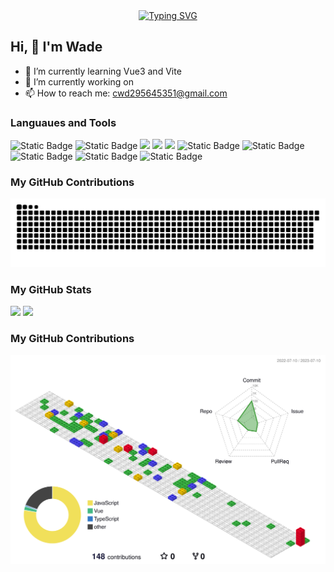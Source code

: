 <!-- dynamic typing effect 动态打字效果 -->
<div align="center">
  <a href="https://blog.sunguoqi.com/">
    <img src="https://readme-typing-svg.demolab.com?font=Fira+Code&pause=1000&width=435&lines=热爱可抵岁月漫长！;让正确的事情持续发生！&center=true&size=27" alt="Typing SVG" />
  </a>
</div>

## Hi, 👋 I'm Wade

- 🌱 I’m currently learning Vue3 and Vite
- 🔭 I’m currently working on
- 📫 How to reach me: cwd295645351@gmail.com

### Languaues and Tools

<span > <img alt="Static Badge" src="https://img.shields.io/badge/Vue-%2342b883?style=flat-square&logo=Vue&logoColor=%23fff"> <img alt="Static Badge" src="https://img.shields.io/badge/TypeScript-%230072b3?style=flat-square&logo=TypeScript&logoColor=%23fff"> <img src="https://img.shields.io/badge/-JavaScript-F7DF1E?style=flat-square&logo=javascript&logoColor=white" /> <img src="https://img.shields.io/badge/-HTML5-E34F26?style=flat-square&logo=html5&logoColor=white" /> <img src="https://img.shields.io/badge/-CSS3-1572B6?style=flat-square&logo=css3" /> <img alt="Static Badge" src="https://img.shields.io/badge/Webpack-%230072b3?style=flat-square&logo=webpack&logoColor=%23fff"> <img alt="Static Badge" src="https://img.shields.io/badge/Vite-%239a60fe?style=flat-square&logo=vite&logoColor=%23fff"> <img alt="Static Badge" src="https://img.shields.io/badge/Sass-%23c66394?style=flat-square&logo=Sass&logoColor=%23fff"> <img alt="Static Badge" src="https://img.shields.io/badge/Visual_Studio_Code-007ACC?style=flat-square&logo=Visual-Studio-Code&logoColor=white"> <img alt="Static Badge" src="https://img.shields.io/badge/Git-F05032?style=flat-square&logo=Git&logoColor=white">  </span>

### My GitHub Contributions

![](https://raw.githubusercontent.com/Cwd295645351/Cwd295645351/main/assets/github-contribution-grid-snake.svg)

### My GitHub Stats

<div align="left">
  <img src="https://github-readme-stats.vercel.app/api?username=Cwd295645351&show_icons=true" /> 
  <img src="https://github-readme-stats.vercel.app/api/top-langs/?username=Cwd295645351&layout=compact&langs_count=6&text_color=000&icon_color=fff&theme=graywhite" />
</div>

<!--START_SECTION:waka-->
<!--END_SECTION:waka-->

### My GitHub Contributions

![](./profile-3d-contrib/profile-gitblock.svg)
